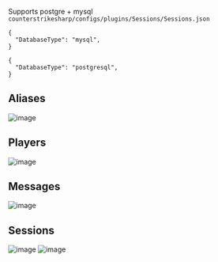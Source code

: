 Supports postgre + mysql
`counterstrikesharp/configs/plugins/Sessions/Sessions.json`
```
{
  "DatabaseType": "mysql",
}

{
  "DatabaseType": "postgresql",
}
```
## Aliases
![image](https://github.com/oscar-wos/Sessions/assets/29248751/143e4679-e1ca-40f0-b92c-38e748e42c83)

## Players
![image](https://github.com/oscar-wos/Sessions/assets/29248751/206e240d-592a-46b6-95dc-4ccc0a503d5c)

## Messages
![image](https://github.com/oscar-wos/Sessions/assets/29248751/60bc72d9-901a-453d-a01c-1f614098ec06)

## Sessions
![image](https://github.com/oscar-wos/Sessions/assets/29248751/5e89b204-07d1-4a3c-ae0b-b79750e85d3e)
![image](https://github.com/oscar-wos/Sessions/assets/29248751/331a4858-6611-476a-ba8e-ddd43fa6ede0)
